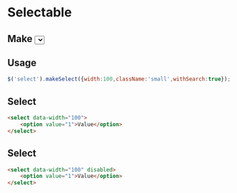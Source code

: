 # Selectable

## Make <select> more beauty by jQuery

## Usage
```javascript
$('select').makeSelect({width:100,className:'small',withSearch:true});
```


## Select

```html
<select data-width="100">
	<option value="1">Value</option>
</select>
```

## Select
```html
<select data-width="100" disabled>
	<option value="1">Value</option>
</select>
```
